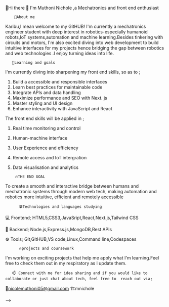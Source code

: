  👋Hi there 👋 I'm Muthoni Nichole ,a Mechatronics and front end enthusiast
 
        🚀About me
  
Karibu,I mean welcome to my GitHUB! I'm currently a mechatronics engineer student with deep interest in robotics-especially humanoid robots,IoT systems,automation and machine learning.Besides tinkering with circuits and motors, I'm also excited diving into web development to build intuitive interfaces for my projects hence bridging the gap between robotics and web technologies .I enjoy turning ideas into life.

       🎯Learning and goals
       
I'm currently diving into sharpening my front end skills, so as to ;
1) Build a accessible and responsible interfaces
2) Learn best practices for maintainable code
3) Integrate APIs and data handling
4) Maximize performance and SEO with Next. js
5) Master styling and UI design
6) Enhance interactivity with JavaScript and React
   
The front end skills will be applied in ;
1) Real time monitoring and control
2) Human-machine interface
3) User Experience and efficiency
4) Remote access and IoT intergration
5) Data visualisation and analytics
    
        🔥THE END GOAL 
To create a smooth and interactive bridge between humans and mechatronic systems through modern web tech, making automation and robotics more intuitive, efficient and remotely accessible

          🛠️Technologies and languages studying
  
💻 Frontend; HTML5,CSS3,JavaSript,React,Next.js,Tailwind CSS

🔧 Backend; Node.js,Express.js,MongoDB,Rest APIs

⚙️ Tools; Git,GitHUB,VS code,Linux,Command line,Codespaces

          🔥projects and coursework
  
I'm working on exciting projects that help me apply what I'm learning.Feel free to check them out in my respiratory as l update them.

       📫 Connect with me for idea sharing and if you would like to collaborate or just chat about tech, feel free to  reach out via;
  
📨nicolemuthoni05@gmail.com
🏗️mnichole



-->
